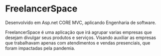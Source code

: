 # FreelancerSpace
Desenvolvido em Asp.net CORE MVC, aplicando Engenharia de software.

FreelancerSpace é uma aplicação que irá agrupar varias empresas que desejam divulgar seus produtos e serviços. Visando auxiliar as empresas que trabalhavam apenas com atendimentos e vendas presenciais, que foram impactadas pela pandemia.

